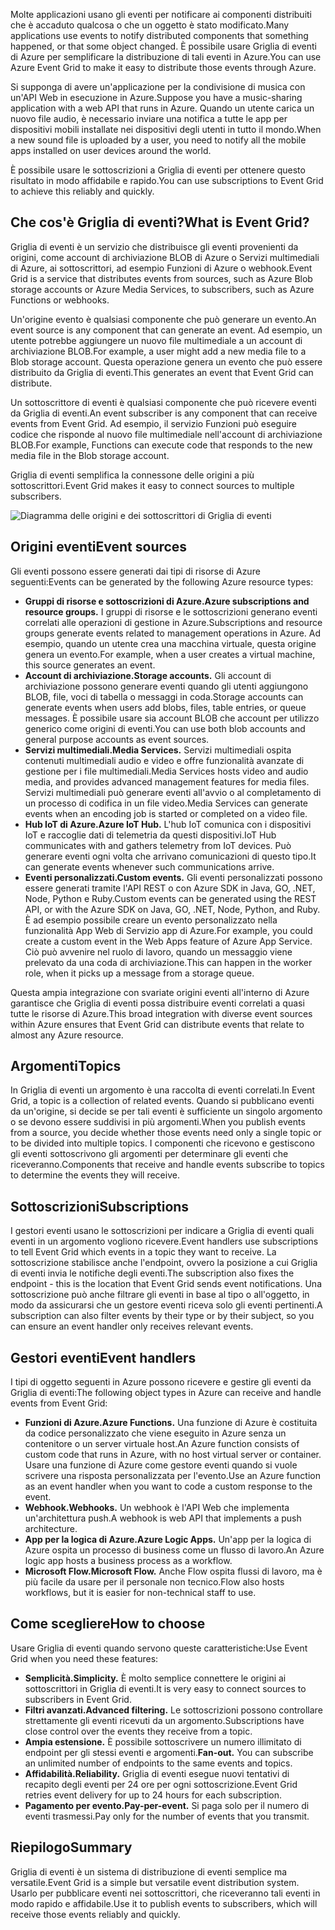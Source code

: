 <span data-ttu-id="ca84c-101">Molte applicazioni usano gli eventi per notificare ai componenti distribuiti che è accaduto qualcosa o che un oggetto è stato modificato.</span><span class="sxs-lookup"><span data-stu-id="ca84c-101">Many applications use events to notify distributed components that something happened, or that some object changed.</span></span> <span data-ttu-id="ca84c-102">È possibile usare Griglia di eventi di Azure per semplificare la distribuzione di tali eventi in Azure.</span><span class="sxs-lookup"><span data-stu-id="ca84c-102">You can use Azure Event Grid to make it easy to distribute those events through Azure.</span></span>

<span data-ttu-id="ca84c-103">Si supponga di avere un'applicazione per la condivisione di musica con un'API Web in esecuzione in Azure.</span><span class="sxs-lookup"><span data-stu-id="ca84c-103">Suppose you have a music-sharing application with a web API that runs in Azure.</span></span> <span data-ttu-id="ca84c-104">Quando un utente carica un nuovo file audio, è necessario inviare una notifica a tutte le app per dispositivi mobili installate nei dispositivi degli utenti in tutto il mondo.</span><span class="sxs-lookup"><span data-stu-id="ca84c-104">When a new sound file is uploaded by a user, you need to notify all the mobile apps installed on user devices around the world.</span></span>

<span data-ttu-id="ca84c-105">È possibile usare le sottoscrizioni a Griglia di eventi per ottenere questo risultato in modo affidabile e rapido.</span><span class="sxs-lookup"><span data-stu-id="ca84c-105">You can use subscriptions to Event Grid to achieve this reliably and quickly.</span></span>

## <a name="what-is-event-grid"></a><span data-ttu-id="ca84c-106">Che cos'è Griglia di eventi?</span><span class="sxs-lookup"><span data-stu-id="ca84c-106">What is Event Grid?</span></span>

<span data-ttu-id="ca84c-107">Griglia di eventi è un servizio che distribuisce gli eventi provenienti da origini, come account di archiviazione BLOB di Azure o Servizi multimediali di Azure, ai sottoscrittori, ad esempio Funzioni di Azure o webhook.</span><span class="sxs-lookup"><span data-stu-id="ca84c-107">Event Grid is a service that distributes events from sources, such as Azure Blob storage accounts or Azure Media Services, to subscribers, such as Azure Functions or webhooks.</span></span>

<span data-ttu-id="ca84c-108">Un'origine evento è qualsiasi componente che può generare un evento.</span><span class="sxs-lookup"><span data-stu-id="ca84c-108">An event source is any component that can generate an event.</span></span> <span data-ttu-id="ca84c-109">Ad esempio, un utente potrebbe aggiungere un nuovo file multimediale a un account di archiviazione BLOB.</span><span class="sxs-lookup"><span data-stu-id="ca84c-109">For example, a user might add a new media file to a Blob storage account.</span></span> <span data-ttu-id="ca84c-110">Questa operazione genera un evento che può essere distribuito da Griglia di eventi.</span><span class="sxs-lookup"><span data-stu-id="ca84c-110">This generates an event that Event Grid can distribute.</span></span>

<span data-ttu-id="ca84c-111">Un sottoscrittore di eventi è qualsiasi componente che può ricevere eventi da Griglia di eventi.</span><span class="sxs-lookup"><span data-stu-id="ca84c-111">An event subscriber is any component that can receive events from Event Grid.</span></span> <span data-ttu-id="ca84c-112">Ad esempio, il servizio Funzioni può eseguire codice che risponde al nuovo file multimediale nell'account di archiviazione BLOB.</span><span class="sxs-lookup"><span data-stu-id="ca84c-112">For example, Functions can execute code that responds to the new media file in the Blob storage account.</span></span>

<span data-ttu-id="ca84c-113">Griglia di eventi semplifica la connessone delle origini a più sottoscrittori.</span><span class="sxs-lookup"><span data-stu-id="ca84c-113">Event Grid makes it easy to connect sources to multiple subscribers.</span></span>

![Diagramma delle origini e dei sottoscrittori di Griglia di eventi](../images/6-event-grid.png)

## <a name="event-sources"></a><span data-ttu-id="ca84c-115">Origini eventi</span><span class="sxs-lookup"><span data-stu-id="ca84c-115">Event sources</span></span>

<span data-ttu-id="ca84c-116">Gli eventi possono essere generati dai tipi di risorse di Azure seguenti:</span><span class="sxs-lookup"><span data-stu-id="ca84c-116">Events can be generated by the following Azure resource types:</span></span>

- <span data-ttu-id="ca84c-117">**Gruppi di risorse e sottoscrizioni di Azure.**</span><span class="sxs-lookup"><span data-stu-id="ca84c-117">**Azure subscriptions and resource groups.**</span></span> <span data-ttu-id="ca84c-118">I gruppi di risorse e le sottoscrizioni generano eventi correlati alle operazioni di gestione in Azure.</span><span class="sxs-lookup"><span data-stu-id="ca84c-118">Subscriptions and resource groups generate events related to management operations in Azure.</span></span> <span data-ttu-id="ca84c-119">Ad esempio, quando un utente crea una macchina virtuale, questa origine genera un evento.</span><span class="sxs-lookup"><span data-stu-id="ca84c-119">For example, when a user creates a virtual machine, this source generates an event.</span></span>
- <span data-ttu-id="ca84c-120">**Account di archiviazione.**</span><span class="sxs-lookup"><span data-stu-id="ca84c-120">**Storage accounts.**</span></span> <span data-ttu-id="ca84c-121">Gli account di archiviazione possono generare eventi quando gli utenti aggiungono BLOB, file, voci di tabella o messaggi in coda.</span><span class="sxs-lookup"><span data-stu-id="ca84c-121">Storage accounts can generate events when users add blobs, files, table entries, or queue messages.</span></span> <span data-ttu-id="ca84c-122">È possibile usare sia account BLOB che account per utilizzo generico come origini di eventi.</span><span class="sxs-lookup"><span data-stu-id="ca84c-122">You can use both blob accounts and general purpose accounts as event sources.</span></span>
- <span data-ttu-id="ca84c-123">**Servizi multimediali.**</span><span class="sxs-lookup"><span data-stu-id="ca84c-123">**Media Services.**</span></span> <span data-ttu-id="ca84c-124">Servizi multimediali ospita contenuti multimediali audio e video e offre funzionalità avanzate di gestione per i file multimediali.</span><span class="sxs-lookup"><span data-stu-id="ca84c-124">Media Services hosts video and audio media, and provides advanced management features for media files.</span></span> <span data-ttu-id="ca84c-125">Servizi multimediali può generare eventi all'avvio o al completamento di un processo di codifica in un file video.</span><span class="sxs-lookup"><span data-stu-id="ca84c-125">Media Services can generate events when an encoding job is started or completed on a video file.</span></span>
- <span data-ttu-id="ca84c-126">**Hub IoT di Azure.**</span><span class="sxs-lookup"><span data-stu-id="ca84c-126">**Azure IoT Hub.**</span></span> <span data-ttu-id="ca84c-127">L'hub IoT comunica con i dispositivi IoT e raccoglie dati di telemetria da questi dispositivi.</span><span class="sxs-lookup"><span data-stu-id="ca84c-127">IoT Hub communicates with and gathers telemetry from IoT devices.</span></span> <span data-ttu-id="ca84c-128">Può generare eventi ogni volta che arrivano comunicazioni di questo tipo.</span><span class="sxs-lookup"><span data-stu-id="ca84c-128">It can generate events whenever such communications arrive.</span></span>
- <span data-ttu-id="ca84c-129">**Eventi personalizzati.**</span><span class="sxs-lookup"><span data-stu-id="ca84c-129">**Custom events.**</span></span> <span data-ttu-id="ca84c-130">Gli eventi personalizzati possono essere generati tramite l'API REST o con Azure SDK in Java, GO, .NET, Node, Python e Ruby.</span><span class="sxs-lookup"><span data-stu-id="ca84c-130">Custom events can be generated using the REST API, or with the Azure SDK on Java, GO, .NET, Node, Python, and Ruby.</span></span> <span data-ttu-id="ca84c-131">È ad esempio possibile creare un evento personalizzato nella funzionalità App Web di Servizio app di Azure.</span><span class="sxs-lookup"><span data-stu-id="ca84c-131">For example, you could create a custom event in the Web Apps feature of Azure App Service.</span></span> <span data-ttu-id="ca84c-132">Ciò può avvenire nel ruolo di lavoro, quando un messaggio viene prelevato da una coda di archiviazione.</span><span class="sxs-lookup"><span data-stu-id="ca84c-132">This can happen in the worker role, when it picks up a message from a storage queue.</span></span>

<span data-ttu-id="ca84c-133">Questa ampia integrazione con svariate origini eventi all'interno di Azure garantisce che Griglia di eventi possa distribuire eventi correlati a quasi tutte le risorse di Azure.</span><span class="sxs-lookup"><span data-stu-id="ca84c-133">This broad integration with diverse event sources within Azure ensures that Event Grid can distribute events that relate to almost any Azure resource.</span></span>

## <a name="topics"></a><span data-ttu-id="ca84c-134">Argomenti</span><span class="sxs-lookup"><span data-stu-id="ca84c-134">Topics</span></span>

<span data-ttu-id="ca84c-135">In Griglia di eventi un argomento è una raccolta di eventi correlati.</span><span class="sxs-lookup"><span data-stu-id="ca84c-135">In Event Grid, a topic is a collection of related events.</span></span> <span data-ttu-id="ca84c-136">Quando si pubblicano eventi da un'origine, si decide se per tali eventi è sufficiente un singolo argomento o se devono essere suddivisi in più argomenti.</span><span class="sxs-lookup"><span data-stu-id="ca84c-136">When you publish events from a source, you decide whether those events need only a single topic or to be divided into multiple topics.</span></span> <span data-ttu-id="ca84c-137">I componenti che ricevono e gestiscono gli eventi sottoscrivono gli argomenti per determinare gli eventi che riceveranno.</span><span class="sxs-lookup"><span data-stu-id="ca84c-137">Components that receive and handle events subscribe to topics to determine the events they will receive.</span></span>

## <a name="subscriptions"></a><span data-ttu-id="ca84c-138">Sottoscrizioni</span><span class="sxs-lookup"><span data-stu-id="ca84c-138">Subscriptions</span></span>

<span data-ttu-id="ca84c-139">I gestori eventi usano le sottoscrizioni per indicare a Griglia di eventi quali eventi in un argomento vogliono ricevere.</span><span class="sxs-lookup"><span data-stu-id="ca84c-139">Event handlers use subscriptions to tell Event Grid which events in a topic they want to receive.</span></span> <span data-ttu-id="ca84c-140">La sottoscrizione stabilisce anche l'endpoint, ovvero la posizione a cui Griglia di eventi invia le notifiche degli eventi.</span><span class="sxs-lookup"><span data-stu-id="ca84c-140">The subscription also fixes the endpoint - this is the location that Event Grid sends event notifications.</span></span> <span data-ttu-id="ca84c-141">Una sottoscrizione può anche filtrare gli eventi in base al tipo o all'oggetto, in modo da assicurarsi che un gestore eventi riceva solo gli eventi pertinenti.</span><span class="sxs-lookup"><span data-stu-id="ca84c-141">A subscription can also filter events by their type or by their subject, so you can ensure an event handler only receives relevant events.</span></span>

## <a name="event-handlers"></a><span data-ttu-id="ca84c-142">Gestori eventi</span><span class="sxs-lookup"><span data-stu-id="ca84c-142">Event handlers</span></span>

<span data-ttu-id="ca84c-143">I tipi di oggetto seguenti in Azure possono ricevere e gestire gli eventi da Griglia di eventi:</span><span class="sxs-lookup"><span data-stu-id="ca84c-143">The following object types in Azure can receive and handle events from Event Grid:</span></span>

- <span data-ttu-id="ca84c-144">**Funzioni di Azure.**</span><span class="sxs-lookup"><span data-stu-id="ca84c-144">**Azure Functions.**</span></span> <span data-ttu-id="ca84c-145">Una funzione di Azure è costituita da codice personalizzato che viene eseguito in Azure senza un contenitore o un server virtuale host.</span><span class="sxs-lookup"><span data-stu-id="ca84c-145">An Azure function consists of custom code that runs in Azure, with no host virtual server or container.</span></span> <span data-ttu-id="ca84c-146">Usare una funzione di Azure come gestore eventi quando si vuole scrivere una risposta personalizzata per l'evento.</span><span class="sxs-lookup"><span data-stu-id="ca84c-146">Use an Azure function as an event handler when you want to code a custom response to the event.</span></span>
- <span data-ttu-id="ca84c-147">**Webhook.**</span><span class="sxs-lookup"><span data-stu-id="ca84c-147">**Webhooks.**</span></span> <span data-ttu-id="ca84c-148">Un webhook è l'API Web che implementa un'architettura push.</span><span class="sxs-lookup"><span data-stu-id="ca84c-148">A webhook is web API that implements a push architecture.</span></span>
- <span data-ttu-id="ca84c-149">**App per la logica di Azure.**</span><span class="sxs-lookup"><span data-stu-id="ca84c-149">**Azure Logic Apps.**</span></span> <span data-ttu-id="ca84c-150">Un'app per la logica di Azure ospita un processo di business come un flusso di lavoro.</span><span class="sxs-lookup"><span data-stu-id="ca84c-150">An Azure logic app hosts a business process as a workflow.</span></span>
- <span data-ttu-id="ca84c-151">**Microsoft Flow.**</span><span class="sxs-lookup"><span data-stu-id="ca84c-151">**Microsoft Flow.**</span></span> <span data-ttu-id="ca84c-152">Anche Flow ospita flussi di lavoro, ma è più facile da usare per il personale non tecnico.</span><span class="sxs-lookup"><span data-stu-id="ca84c-152">Flow also hosts workflows, but it is easier for non-technical staff to use.</span></span>

## <a name="how-to-choose"></a><span data-ttu-id="ca84c-153">Come scegliere</span><span class="sxs-lookup"><span data-stu-id="ca84c-153">How to choose</span></span>

<span data-ttu-id="ca84c-154">Usare Griglia di eventi quando servono queste caratteristiche:</span><span class="sxs-lookup"><span data-stu-id="ca84c-154">Use Event Grid when you need these features:</span></span>

- <span data-ttu-id="ca84c-155">**Semplicità.**</span><span class="sxs-lookup"><span data-stu-id="ca84c-155">**Simplicity.**</span></span> <span data-ttu-id="ca84c-156">È molto semplice connettere le origini ai sottoscrittori in Griglia di eventi.</span><span class="sxs-lookup"><span data-stu-id="ca84c-156">It is very easy to connect sources to subscribers in Event Grid.</span></span>
- <span data-ttu-id="ca84c-157">**Filtri avanzati.**</span><span class="sxs-lookup"><span data-stu-id="ca84c-157">**Advanced filtering.**</span></span> <span data-ttu-id="ca84c-158">Le sottoscrizioni possono controllare strettamente gli eventi ricevuti da un argomento.</span><span class="sxs-lookup"><span data-stu-id="ca84c-158">Subscriptions have close control over the events they receive from a topic.</span></span>
- <span data-ttu-id="ca84c-159">**Ampia estensione.** È possibile sottoscrivere un numero illimitato di endpoint per gli stessi eventi e argomenti.</span><span class="sxs-lookup"><span data-stu-id="ca84c-159">**Fan-out.** You can subscribe an unlimited number of endpoints to the same events and topics.</span></span>
- <span data-ttu-id="ca84c-160">**Affidabilità.**</span><span class="sxs-lookup"><span data-stu-id="ca84c-160">**Reliability.**</span></span> <span data-ttu-id="ca84c-161">Griglia di eventi esegue nuovi tentativi di recapito degli eventi per 24 ore per ogni sottoscrizione.</span><span class="sxs-lookup"><span data-stu-id="ca84c-161">Event Grid retries event delivery for up to 24 hours for each subscription.</span></span>
- <span data-ttu-id="ca84c-162">**Pagamento per evento.**</span><span class="sxs-lookup"><span data-stu-id="ca84c-162">**Pay-per-event.**</span></span> <span data-ttu-id="ca84c-163">Si paga solo per il numero di eventi trasmessi.</span><span class="sxs-lookup"><span data-stu-id="ca84c-163">Pay only for the number of events that you transmit.</span></span>

## <a name="summary"></a><span data-ttu-id="ca84c-164">Riepilogo</span><span class="sxs-lookup"><span data-stu-id="ca84c-164">Summary</span></span>

<span data-ttu-id="ca84c-165">Griglia di eventi è un sistema di distribuzione di eventi semplice ma versatile.</span><span class="sxs-lookup"><span data-stu-id="ca84c-165">Event Grid is a simple but versatile event distribution system.</span></span> <span data-ttu-id="ca84c-166">Usarlo per pubblicare eventi nei sottoscrittori, che riceveranno tali eventi in modo rapido e affidabile.</span><span class="sxs-lookup"><span data-stu-id="ca84c-166">Use it to publish events to subscribers, which will receive those events reliably and quickly.</span></span>
